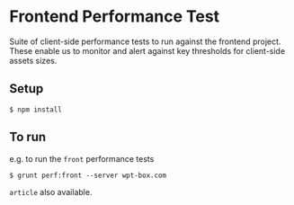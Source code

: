 Frontend Performance Test
=========================

Suite of client-side performance tests to run against the frontend project. These enable us to monitor and alert against key thresholds for client-side assets sizes.

Setup
------

    $ npm install

To run
------

e.g. to run the `front` performance tests

    $ grunt perf:front --server wpt-box.com

`article` also available.
